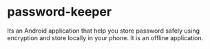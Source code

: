 # password-keeper

Its an Android application that help you store password safely using encryption and store locally in your phone. It is an offline application.
